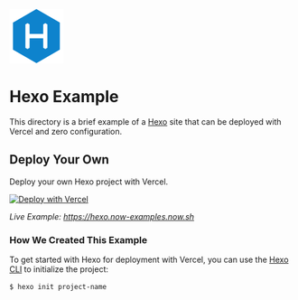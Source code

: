 ![Hexo Logo](https://github.com/vercel/vercel/blob/master/packages/frameworks/logos/hexo.svg)

# Hexo Example

This directory is a brief example of a [Hexo](https://hexo.io/) site that can be deployed with Vercel and zero configuration.

## Deploy Your Own

Deploy your own Hexo project with Vercel.

[![Deploy with Vercel](https://vercel.com/button)](https://vercel.com/new/clone?repository-url=https://github.com/vercel/vercel/tree/main/examples/hexo&template=hexo)

_Live Example: https://hexo.now-examples.now.sh_

### How We Created This Example

To get started with Hexo for deployment with Vercel, you can use the [Hexo CLI](https://hexo.io/docs/index.html#Installation) to initialize the project:

```shell
$ hexo init project-name
```

